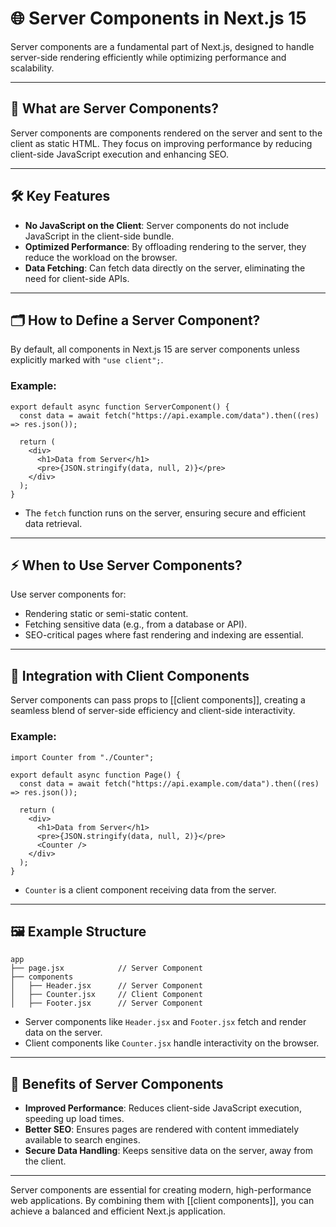
# 🌐 Server Components in Next.js 15

Server components are a fundamental part of Next.js, designed to handle server-side rendering efficiently while optimizing performance and scalability.

---

## 📖 What are Server Components?

Server components are components rendered on the server and sent to the client as static HTML. They focus on improving performance by reducing client-side JavaScript execution and enhancing SEO.

---

## 🛠️ Key Features

- **No JavaScript on the Client**: Server components do not include JavaScript in the client-side bundle.
- **Optimized Performance**: By offloading rendering to the server, they reduce the workload on the browser.
- **Data Fetching**: Can fetch data directly on the server, eliminating the need for client-side APIs.

---

## 🗂️ How to Define a Server Component?

By default, all components in Next.js 15 are server components unless explicitly marked with `"use client";`.

### Example:
```tsx
export default async function ServerComponent() {
  const data = await fetch("https://api.example.com/data").then((res) => res.json());

  return (
    <div>
      <h1>Data from Server</h1>
      <pre>{JSON.stringify(data, null, 2)}</pre>
    </div>
  );
}
```

- The `fetch` function runs on the server, ensuring secure and efficient data retrieval.

---

## ⚡ When to Use Server Components?

Use server components for:
- Rendering static or semi-static content.
- Fetching sensitive data (e.g., from a database or API).
- SEO-critical pages where fast rendering and indexing are essential.

---

## 🔗 Integration with Client Components

Server components can pass props to [[client components]], creating a seamless blend of server-side efficiency and client-side interactivity.

### Example:
```tsx
import Counter from "./Counter";

export default async function Page() {
  const data = await fetch("https://api.example.com/data").then((res) => res.json());

  return (
    <div>
      <h1>Data from Server</h1>
      <pre>{JSON.stringify(data, null, 2)}</pre>
      <Counter />
    </div>
  );
}
```

- `Counter` is a client component receiving data from the server.

---

## 🖼️ Example Structure

```
app
├── page.jsx            // Server Component
├── components
│   ├── Header.jsx      // Server Component
│   ├── Counter.jsx     // Client Component
│   ├── Footer.jsx      // Server Component
```

- Server components like `Header.jsx` and `Footer.jsx` fetch and render data on the server.
- Client components like `Counter.jsx` handle interactivity on the browser.

---

## 🚀 Benefits of Server Components

- **Improved Performance**: Reduces client-side JavaScript execution, speeding up load times.
- **Better SEO**: Ensures pages are rendered with content immediately available to search engines.
- **Secure Data Handling**: Keeps sensitive data on the server, away from the client.

---

Server components are essential for creating modern, high-performance web applications. By combining them with [[client components]], you can achieve a balanced and efficient Next.js application.
